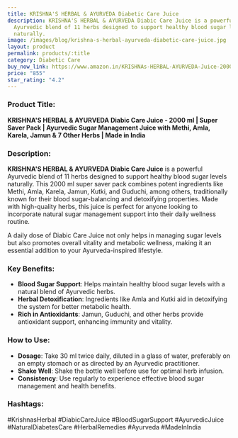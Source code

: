 ```yaml
---
title: KRISHNA'S HERBAL & AYURVEDA Diabetic Care Juice
description: KRISHNA'S HERBAL & AYURVEDA Diabic Care Juice is a powerful
  Ayurvedic blend of 11 herbs designed to support healthy blood sugar levels
  naturally.
image: /images/blog/krishna-s-herbal-ayurveda-diabetic-care-juice.jpg
layout: product
permalink: products/:title
category: Diabetic Care
buy_now_link: https://www.amazon.in/KRISHNAs-HERBAL-AYURVEDA-Juice-2000-Guduchi/dp/B07ZF876YX/ref=sr_1_4_sspa?crid=SRO83XQ158A7&tag=m0150-21
price: "855"
star_rating: "4.2"
---
```

### Product Title:
**KRISHNA'S HERBAL & AYURVEDA Diabic Care Juice - 2000 ml | Super Saver Pack | Ayurvedic Sugar Management Juice with Methi, Amla, Karela, Jamun & 7 Other Herbs | Made in India**

### Description:
**KRISHNA'S HERBAL & AYURVEDA Diabic Care Juice** is a powerful Ayurvedic blend of 11 herbs designed to support healthy blood sugar levels naturally. This 2000 ml super saver pack combines potent ingredients like Methi, Amla, Karela, Jamun, Kutki, and Guduchi, among others, traditionally known for their blood sugar-balancing and detoxifying properties. Made with high-quality herbs, this juice is perfect for anyone looking to incorporate natural sugar management support into their daily wellness routine. 

A daily dose of Diabic Care Juice not only helps in managing sugar levels but also promotes overall vitality and metabolic wellness, making it an essential addition to your Ayurveda-inspired lifestyle.

### Key Benefits:
- **Blood Sugar Support**: Helps maintain healthy blood sugar levels with a natural blend of Ayurvedic herbs.
- **Herbal Detoxification**: Ingredients like Amla and Kutki aid in detoxifying the system for better metabolic health.
- **Rich in Antioxidants**: Jamun, Guduchi, and other herbs provide antioxidant support, enhancing immunity and vitality.

### How to Use:
- **Dosage**: Take 30 ml twice daily, diluted in a glass of water, preferably on an empty stomach or as directed by an Ayurvedic practitioner.
- **Shake Well**: Shake the bottle well before use for optimal herb infusion.
- **Consistency**: Use regularly to experience effective blood sugar management and health benefits.

### Hashtags:
#KrishnasHerbal #DiabicCareJuice #BloodSugarSupport #AyurvedicJuice #NaturalDiabetesCare #HerbalRemedies #Ayurveda #MadeInIndia
